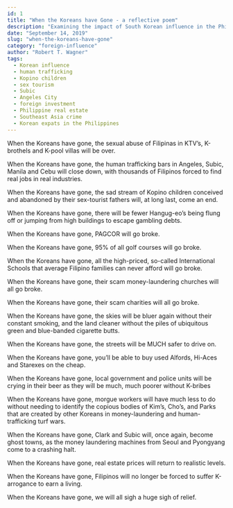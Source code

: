 ```yaml
---
id: 1
title: "When the Koreans have Gone - a reflective poem"
description: "Examining the impact of South Korean influence in the Philippines and what could happen if they were to leave."
date: "September 14, 2019"
slug: "when-the-koreans-have-gone"
category: "foreign-influence"
author: "Robert T. Wagner"
tags:
  - Korean influence
  - human trafficking
  - Kopino children
  - sex tourism
  - Subic
  - Angeles City
  - foreign investment
  - Philippine real estate
  - Southeast Asia crime
  - Korean expats in the Philippines
---
```


When the Koreans have gone, the sexual abuse of Filipinas in KTV’s, K-brothels and K-pool villas will be over.

When the Koreans have gone, the human trafficking bars in Angeles, Subic, Manila and Cebu will close down, with thousands of Filipinos forced to find real jobs in real industries.

When the Koreans have gone, the sad stream of Kopino children conceived and abandoned by their sex-tourist fathers will, at long last, come an end.

When the Koreans have gone, there will be fewer Hangug-eo’s being flung off or jumping from high buildings to escape gambling debts.

When the Koreans have gone, PAGCOR will go broke.

When the Koreans have gone, 95% of all golf courses will go broke.

When the Koreans have gone, all the high-priced, so-called International Schools that average Filipino families can never afford will go broke.

When the Koreans have gone, their scam money-laundering churches will all go broke.

When the Koreans have gone, their scam charities will all go broke.

When the Koreans have gone, the skies will be bluer again without their constant smoking, and the land cleaner without the piles of ubiquitous green and blue-banded cigarette butts.

When the Koreans have gone, the streets will be MUCH safer to drive on.

When the Koreans have gone, you’ll be able to buy used Alfords, Hi-Aces and Starexes on the cheap.

When the Koreans have gone, local government and police units will be crying in their beer as they will be much, much poorer without K-bribes

When the Koreans have gone, morgue workers will have much less to do without needing to identify the copious bodies of Kim’s, Cho’s, and Parks that are created by other Koreans in money-laundering and human-trafficking turf wars.

When the Koreans have gone, Clark and Subic will, once again, become ghost towns, as the money laundering machines from Seoul and Pyongyang come to a crashing halt.

When the Koreans have gone, real estate prices will return to realistic levels.

When the Koreans have gone, Filipinos will no longer be forced to suffer K-arrogance to earn a living.

When the Koreans have gone, we will all sigh a huge sigh of relief.
